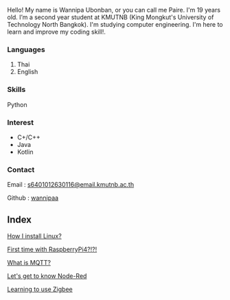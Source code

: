 Hello! My name is Wannipa Ubonban, or you can call me Paire. I'm 19 years old. I’m a second year student at KMUTNB (King Mongkut's University of Technology North Bangkok). I'm studying computer engineering. I'm here to learn and improve my coding skill!. 

### Languages
1. Thai
2. English

### Skills
Python

### Interest
* C+/C++
* Java
* Kotlin

### Contact

Email : s6401012630116@email.kmutnb.ac.th

Github : [wannipaa](https://wannipaa.github.io)

## Index
[How I install Linux?](Linuxpage.md)

[First time with RaspberryPi4?!?!](RPi1.md)

[What is MQTT?](mqtt.md)
 
[Let's get to know Node-Red](nodered.md)

[Learning to use Zigbee](zigbee.md)
